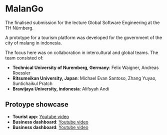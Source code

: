
# MalanGo

The finalised submission for the lecture Global Software Engineering at the TH Nürnberg. 

A prototype for a tourism platform was developed for the government of the city of malang in indonesia. 

The focus here was on collaboration in intercultural and global teams. The team consisted of:

- **Technical University of Nuremberg, Germany**: Felix Waigner, Andreas Roessler
- **Ritsumeikan University, Japan**: Michael Evan Santoso, Zhang Yuyao, Suntichaikul Pratch
- **Brawijaya University, indonesia**: Alifsyah Andi

## Protoype showcase

- **Tourist app**: [Youtube video](https://youtu.be/uOmxHLyteOU)
- **Business dashboard**: [Youtube video](https://youtu.be/EnDjdE_B_oc)
- **Business dashboard**: [Youtube video](https://youtu.be/EVyGIog-qNU)


